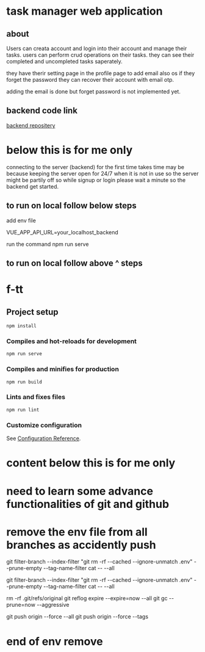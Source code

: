 
# task manager web application

## about

Users can creata account and login into their account and manage their tasks.
users can perform crud operations on their tasks.
they can see their completed and uncompleted tasks saperately.

they have therir setting page in the profile page to add email also os if they forget the password they can recover their account with email otp. 

adding the email is done but forget password is not implemented yet.

## backend code link

[backend repositery](https://github.com/fi020/backend-task-tracker)

# **below this is for me only**



connecting to the server (backend) for the first time takes time may be because keeping the server open for 24/7 when it is not in use so the server might be partily off so while signup or login please wait a minute so the backend get started.
## to run on local follow below steps
add env file

VUE_APP_API_URL=your_localhost_backend

run the command npm run serve

## to run on local follow above ^ steps

# f-tt















## Project setup
```
npm install
```

### Compiles and hot-reloads for development
```
npm run serve
```

### Compiles and minifies for production
```
npm run build
```

### Lints and fixes files
```
npm run lint
```

### Customize configuration
See [Configuration Reference](https://cli.vuejs.org/config/).









# content below this is for me only
# need to learn some advance functionalities of git and github
# remove the env file from all branches as accidently push
git filter-branch --index-filter "git rm -rf --cached --ignore-unmatch .env" --prune-empty --tag-name-filter cat -- --all

git filter-branch --index-filter "git rm -rf --cached --ignore-unmatch .env" --prune-empty --tag-name-filter cat -- --all

rm -rf .git/refs/original
git reflog expire --expire=now --all
git gc --prune=now --aggressive

git push origin --force --all
git push origin --force --tags

# end of env remove
